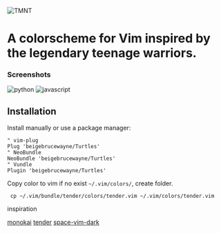 ![TMNT](http://i.imgur.com/dQ24EoO.png)


# A colorscheme for Vim inspired by the legendary teenage warriors.



### Screenshots
![python](http://i.imgur.com/bFCw1hs.png)
![javascript](http://i.imgur.com/xeu5egX.png)


## Installation

Install manually or use a package manager:

```viml
" vim-plug
Plug 'beigebrucewayne/Turtles'
" NeoBundle
NeoBundle 'beigebrucewayne/Turtles'
" Vundle
Plugin 'beigebrucewayne/Turtles'
```

Copy color to vim if no exist `~/.vim/colors/`, create folder.
```
 cp ~/.vim/bundle/tender/colors/tender.vim ~/.vim/colors/tender.vim
```


inspiration

[monokai](https://github.com/crusoexia/vim-monokai)
[tender](https://github.com/jacoborus/tender.vim/blob/master/README.md)
[space-vim-dark](https://github.com/liuchengxu/space-vim-dark)

